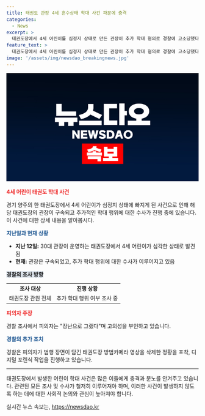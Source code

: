 ```yaml
---
title: 태권도 관장 4세 혼수상태 학대 사건 파문에 충격
categories:
  - News
excerpt: >
  태권도장에서 4세 어린이를 심정지 상태로 만든 관장이 추가 학대 혐의로 경찰에 고소당했다. 해당 관장은 30대 남성으로, 자신의 태권도장에서 다른 아이들도 학대했다는 주장이 제기되었다. 경찰은 관장을 포함한 태권도장 관원들을 대상으로 전수조사를 실시하고, 범행 당시의 CCTV 영상을 디지털 포렌식 작업을 통해 분석 중이다. 관장은 장난으로 한 것이라며 고의성을 부인 중이지만, 피해 아이는 여전히 의식을 차리지 못하고 있다.
feature_text: >
  태권도장에서 4세 어린이를 심정지 상태로 만든 관장이 추가 학대 혐의로 경찰에 고소당했다. 해당 관장은 30대 남성으로, 자신의 태권도장에서 다른 아이들도 학대했다는 주장이 제기되었다. 경찰은 관장을 포함한 태권도장 관원들을 대상으로 전수조사를 실시하고, 범행 당시의 CCTV 영상을 디지털 포렌식 작업을 통해 분석 중이다. 관장은 장난으로 한 것이라며 고의성을 부인 중이지만, 피해 아이는 여전히 의식을 차리지 못하고 있다.
image: '/assets/img/newsdao_breakingnews.jpg'
---
```


<p><img src="/assets/img/newsdao_breakingnews.jpg" alt="pcversion 속보" /></p>

<p><b><span style="color: #ee2323;">4세 어린이 태권도 학대 사건</span></b></p>

<p data-ke-size="size16">경기 양주의 한 태권도장에서 4세 어린이가 심정지 상태에 빠지게 된 사건으로 인해 해당 태권도장의 관장이 구속되고 추가적인 학대 행위에 대한 수사가 진행 중에 있습니다. 이 사건에 대한 상세 내용을 알아봅시다.</p>

<p><b><span style="color: #1a5490;">지난일과 현재 상황</span></b></p>

<ul>
<li><b>지난 12일:</b> 30대 관장이 운영하는 태권도장에서 4세 어린이가 심각한 상태로 발견됨</li>
<li><b>현재:</b> 관장은 구속되었고, 추가 학대 행위에 대한 수사가 이루어지고 있음</li>
</ul>

<p><b><span style="background-color: #21538527;">경찰의 조사 방향</span></b></p>

<table>
<tr>
<td style="text-align: center; height: 17px;"><b>조사 대상</b></td>
<td style="text-align: center; height: 17px;"><b>진행 상황</b></td>
</tr>
<tr>
<td style="text-align: center; height: 17px;">태권도장 관원 전체</td>
<td style="text-align: center; height: 17px;">추가 학대 행위 여부 조사 중</td>
</tr>
</table>

<p><b><span style="color: #ee2323;">피의자 주장</span></b></p>

<p data-ke-size="size16">경찰 조사에서 피의자는 "장난으로 그랬다"며 고의성을 부인하고 있습니다.</p>

<p><b><span style="color: #1a5490;">경찰의 추가 조치</span></b></p>

<p data-ke-size="size16">경찰은 피의자가 범행 장면이 담긴 태권도장 방범카메라 영상을 삭제한 정황을 포착, 디지털 포렌식 작업을 진행하고 있습니다.</p>

<hr>

<p data-ke-size="size16">태권도장에서 발생한 어린이 학대 사건은 많은 이들에게 충격과 분노를 안겨주고 있습니다. 관련된 모든 조사 및 수사가 철저히 이루어져야 하며, 이러한 사건이 발생하지 않도록 하는 데에 대한 사회적 논의와 관심이 높아져야 합니다.</p>
실시간 뉴스 속보는, <a href="https://newsdao.kr" rel="dofollow">https://newsdao.kr</a>



